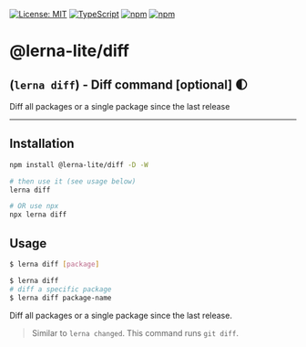 [![License: MIT](https://img.shields.io/badge/License-MIT-yellow.svg)](https://opensource.org/licenses/MIT)
[![TypeScript](https://img.shields.io/badge/%3C%2F%3E-TypeScript-%230074c1.svg)](http://www.typescriptlang.org/)
[![npm](https://img.shields.io/npm/dy/@lerna-lite/diff?color=forest)](https://www.npmjs.com/package/@lerna-lite/diff)
[![npm](https://img.shields.io/npm/v/@lerna-lite/diff.svg?logo=npm&logoColor=fff)](https://www.npmjs.com/package/@lerna-lite/diff)

# @lerna-lite/diff

## (`lerna diff`) - Diff command [optional] 🌓

Diff all packages or a single package since the last release

---

## Installation

```sh
npm install @lerna-lite/diff -D -W

# then use it (see usage below)
lerna diff

# OR use npx
npx lerna diff
```

## Usage

```sh
$ lerna diff [package]

$ lerna diff
# diff a specific package
$ lerna diff package-name
```

Diff all packages or a single package since the last release.

> Similar to `lerna changed`. This command runs `git diff`.

